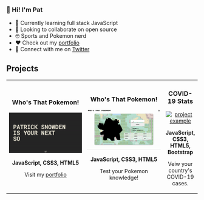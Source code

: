 <h3 align="left">👋 Hi! I'm Pat</h3>


- 🌱 Currently learning full stack JavaScript
- 👯 Looking to collaborate on open source
- 🤓 Sports and Pokemon nerd
- ❤️ Check out my <a href="https://www.patricksnowden.com" target="_blank">portfolio</a>
- 🐓 Connect with me on <a href="https://twitter.com/snowsneakers_" target="_blank">Twitter</a>


<h2 align="left" color="white">Projects</h2>

<div align="center">
<table>
      <tr>
        <td width="50%">
          <h3 align="center">Who's That Pokemon!</h3>
          <p align="center">
            <a href="https://www.patricksnowden.com" target="_blank"> <img src="https://github.com/snowsneakers/porfolio/blob/main/assets/portfoliogif.gif?raw=true" alt="project example"/> </a>
		<p align="center"><strong>JavaScript, CSS3, HTML5</strong>
            <p align="center">
		Visit my <a href="https://www.patricksnowden.com" target="_blank">portfolio</a>
            </p>
          </p>
        </td>
	<td width="50%">
          <h3 align="center">Who's That Pokemon!</h3>
          <p align="center">
            <a href="https://whosthatpokemonsp.netlify.app/" target="_blank"> <img src="https://github.com/snowsneakers/snowsneakers/blob/main/updatedgif.gif?raw=true" alt="project example"/> </a>
		<p align="center"><strong>JavaScript, CSS3, HTML5</strong>
            <p align="center">
             Test your Pokemon knowledge!
            </p>
          </p>
        </td>
	<td width="50%">
          <h3 align="center">COVID-19 Stats</h3>
          <p align="center">
            <a href="https://covidnineteenstats.netlify.app/" target="_blank"> <img src="https://github.com/snowsneakers/snowsneakers/blob/main/covidstats.gif?raw=true" alt="project example"/> </a>
		  <p align="center"><strong>JavaScript, CSS3, HTML5, Bootstrap</strong>
            <p align="center">
             Veiw your country's COVID-19 cases.
            </p>
          </p>
        </td>
</table>
</div>

  
